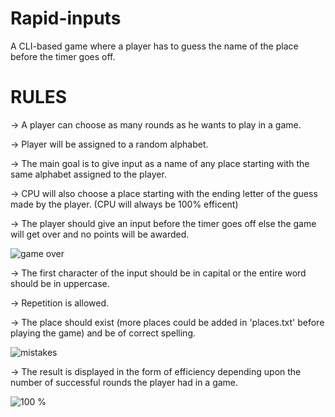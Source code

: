 # Rapid-inputs
A CLI-based game where a player has to guess the name of the place before the timer goes off.

# RULES #

-> A player can choose as many rounds as he wants to play in a game.

-> Player will be assigned to a random alphabet.

-> The main goal is to give input as a name of any place starting with the same alphabet assigned to the player.

-> CPU will also choose a place starting with the ending letter of the guess made by the player.
   (CPU will always be 100% efficent)

-> The player should give an input before the timer goes off else the game will get over and no points will be awarded.

![game over](https://user-images.githubusercontent.com/89451392/131789419-2a7f445a-aee1-41c9-87fe-d7ca65db3c6d.png)


-> The first character of the input should be in capital or the entire word should be in uppercase.

-> Repetition is allowed.

-> The place should exist (more places could be added in 'places.txt' before playing the game) and be of correct spelling.

![mistakes](https://user-images.githubusercontent.com/89451392/131788702-5214ba4b-0873-4244-a121-18e305ded026.png)


-> The result is displayed in the form of efficiency depending upon the number of successful rounds the player had in a game.

![100 %](https://user-images.githubusercontent.com/89451392/131788802-e8c56279-3fd0-4dbd-8b56-04ceed73f37a.png)


